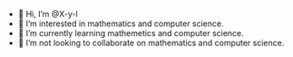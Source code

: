 - 👋 Hi, I’m @X-y-l
- 👀 I’m interested in mathematics and computer science.
- 🌱 I’m currently learning mathemetics and computer science.
- 💞️ I’m not looking to collaborate on mathematics and computer science.

<!---
X-y-l/X-y-l is a ✨ special ✨ repository because its `README.md` (this file) appears on your GitHub profile.
You can click the Preview link to take a look at your changes.
--->
